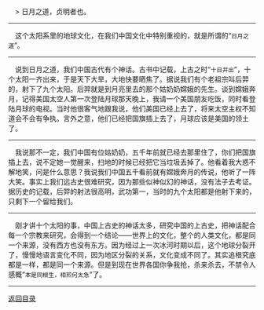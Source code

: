 &emsp;> 日月之道，贞明者也。
___
&emsp;这个太阳系里的地球文化，在我们中国文化中特别重视的，就是所谓的“``日月之道``”。
___
&emsp;说到日月之道，我们中国古代有个神话。古书中记载，上古之时“``十日并出``”，十个太阳一齐出来，于是天下大旱，大地快要晒焦了。据说我们有个老祖宗叫后羿的，射下了九个太阳。后羿就是到月亮里去的那个姑奶奶嫦娥的先生。谈到嫦娥奔月，记得美国太空人第一次登陆月球那天晚上，我请一个美国朋友吃饭，同时看登陆月球的电视。当时他很客气地跟我说，他们美国已经上去了，将来太空主权不知道会不会有争执。言外之意，他们已经把国旗插上去了，月球应该是美国的领土了。
___
&emsp;我说那不一定，我们中国有位姑奶奶，五千年前就已经去那里住了，你们把国旗插上去，说不定她一觉醒来，扫地的时候已经把它当垃圾丢掉了。他看着我大惑不解地笑，问是什么意思？我说我们中国五千看前就有嫦娥奔月的传说，他听了一阵大笑。事实上我们远古史很难研究，因为那些似神似幻的神话，没有法子去考证。据历史的记载，后羿的射法很高明，武功第一，当时的九个太阳都是他射下来的，只剩下一个留给我们。
___
&emsp;刚才讲十个太阳的事，中国上古史的神话太多，研究中国的上古史，把神话配合每一个宗教来研究，会得到一个结论——世界上的文化，整个的人类文化，都是同一个来源，没有西方也没有东方。因为经过上一次冰河时期以后，这个地球分裂开了，慢慢地语言变化不同，因为地区分裂的关系，文化变成不同了。其实追根究底都是一样，都是同一个来源。但是到现在世界各国你争我抢，杀来杀去，不禁令人感概“``本是同根生，相煎何太急``”了。
___
[返回目录](../../master/README.md#目录)